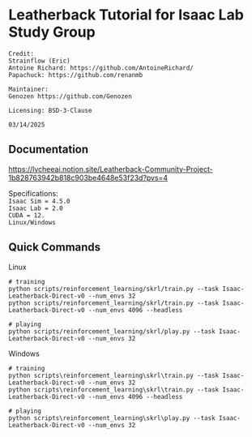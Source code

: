 # Leatherback Tutorial for Isaac Lab Study Group
```
Credit: 
Strainflow (Eric)
Antoine Richard: https://github.com/AntoineRichard/
Papachuck: https://github.com/renanmb

Maintainer:
Genozen https://github.com/Genozen

Licensing: BSD-3-Clause

03/14/2025
```


## Documentation
https://lycheeai.notion.site/Leatherback-Community-Project-1b828763942b818c903be4648e53f23d?pvs=4

Specifications: </br>
`Isaac Sim = 4.5.0` </br>
`Isaac Lab = 2.0` </br>
`CUDA = 12.` </br>
`Linux/Windows` </br>


## Quick Commands
Linux
```
# training
python scripts/reinforcement_learning/skrl/train.py --task Isaac-Leatherback-Direct-v0 --num_envs 32
python scripts/reinforcement_learning/skrl/train.py --task Isaac-Leatherback-Direct-v0 --num_envs 4096 --headless

# playing
python scripts/reinforcement_learning/skrl/play.py --task Isaac-Leatherback-Direct-v0 --num_envs 32
```

Windows
```
# training
python scripts\reinforcement_learning\skrl\train.py --task Isaac-Leatherback-Direct-v0 --num_envs 32
python scripts\reinforcement_learning\skrl\train.py --task Isaac-Leatherback-Direct-v0 --num_envs 4096 --headless

# playing
python scripts\reinforcement_learning\skrl\play.py --task Isaac-Leatherback-Direct-v0 --num_envs 32
```
